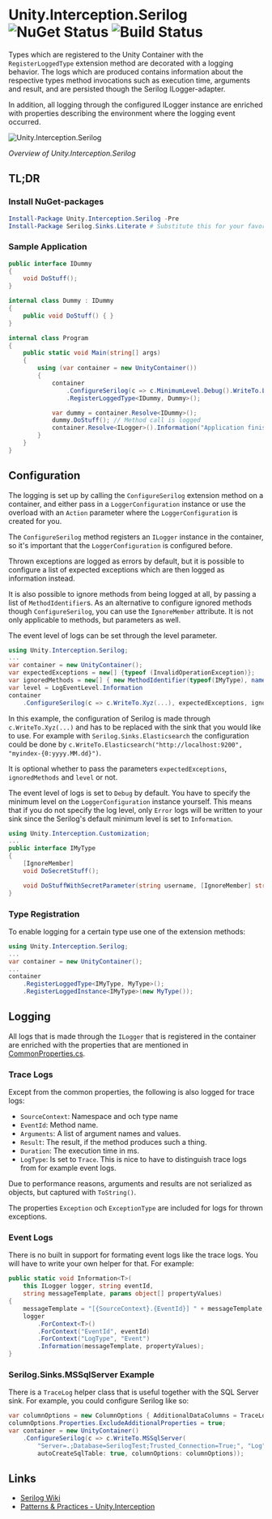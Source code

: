# Unity.Interception.Serilog ![NuGet Status](https://img.shields.io/nuget/v/Unity.Interception.Serilog.svg?style=flat-square) ![Build Status](https://johanclasson.visualstudio.com/_apis/public/build/definitions/888f828d-d1a4-42fb-8b78-2e6420b1b2f8/14/badge)

Types which are registered to the Unity Container with the `RegisterLoggedType` extension method are decorated with a logging behavior. The logs which are produced contains information about the respective types method invocations such as execution time, arguments and result, and are persisted though the Serilog ILogger-adapter.

In addition, all logging through the configured ILogger instance are enriched with properties describing the environment where the logging event occurred.

![Unity.Interception.Serilog](doc/overview.png)

*Overview of Unity.Interception.Serilog*

## TL;DR

### Install NuGet-packages

```powershell
Install-Package Unity.Interception.Serilog -Pre
Install-Package Serilog.Sinks.Literate # Substitute this for your favorite Sink
```

### Sample Application

```cs
public interface IDummy
{
    void DoStuff();
}

internal class Dummy : IDummy
{
    public void DoStuff() { }
}

internal class Program
{
    public static void Main(string[] args)
    {
        using (var container = new UnityContainer())
        {
            container
                .ConfigureSerilog(c => c.MinimumLevel.Debug().WriteTo.LiterateConsole())
                .RegisterLoggedType<IDummy, Dummy>();

            var dummy = container.Resolve<IDummy>();
            dummy.DoStuff(); // Method call is logged
            container.Resolve<ILogger>().Information("Application finished"); // Event log example
        }
    }
}
```

## Configuration

The logging is set up by calling the `ConfigureSerilog` extension method on a container, and either pass in a `LoggerConfiguration` instance or use the overload with an `Action` parameter where the `LoggerConfiguration` is created for you.

The `ConfigureSerilog` method registers an `ILogger` instance in the container, so it's important that the `LoggerConfiguration` is configured before.

Thrown exceptions are logged as errors by default, but it is possible to configure a list of expected exceptions which are then logged as information instead.

It is also possible to ignore methods from being logged at all, by passing a list of `MethodIdentifier`s. As an alternative to configure ignored methods though `ConfigureSerilog`, you can use the `IgnoreMember` attribute. It is not only applicable to methods, but parameters as well.

The event level of logs can be set through the level parameter.

```cs
using Unity.Interception.Serilog;
...
var container = new UnityContainer();
var expectedExceptions = new[] {typeof (InvalidOperationException)};
var ignoredMethods = new[] { new MethodIdentifier(typeof(IMyType), nameof(IMyType.DoStuff)) };
var level = LogEventLevel.Information
container
    .ConfigureSerilog(c => c.WriteTo.Xyz(...), expectedExceptions, ignoredMethods, level);
``` 

In this example, the configuration of Serilog is made through `c.WriteTo.Xyz(...)` and has to be replaced with the sink that you would like to use. For example with `Serilog.Sinks.Elasticsearch` the configuration could be done by `c.WriteTo.Elasticsearch("http://localhost:9200", "myindex-{0:yyyy.MM.dd}")`.

It is optional whether to pass the parameters `expectedExceptions`, `ignoredMethods` and `level` or not.

The event level of logs is set to `Debug` by default. You have to specify the minimum level on the `LoggerConfiguration` instance yourself. This means that if you do not specify the log level, only `Error` logs will be written to your sink since the Serilog's default minimum level is set to `Information`.

```cs
using Unity.Interception.Customization;
...
public interface IMyType
{
    [IgnoreMember]
    void DoSecretStuff();

    void DoStuffWithSecretParameter(string username, [IgnoreMember] string password);
}

```

### Type Registration

To enable logging for a certain type use one of the extension methods:

```cs
using Unity.Interception.Serilog;
...
var container = new UnityContainer();
...
container
    .RegisterLoggedType<IMyType, MyType>();
    .RegisterLoggedInstance<IMyType>(new MyType());
```

## Logging

All logs that is made through the `ILogger` that is registered in the container are enriched with the properties that are mentioned in [CommonProperties.cs](src/Unity.Interception.Serilog/CommonProperties.cs).

### Trace Logs

Except from the common properties, the following is also logged for trace logs:

* `SourceContext`: Namespace and och type name
* `EventId`: Method name.
* `Arguments`: A list of argument names and values.
* `Result`: The result, if the method produces such a thing.
* `Duration`: The execution time in ms.
* `LogType`: Is set to `Trace`. This is nice to have to distinguish trace logs from for example event logs.

Due to performance reasons, arguments and results are not serialized as objects, but captured with `ToString()`.

The properties `Exception` och `ExceptionType` are included for logs for thrown exceptions. 

### Event Logs

There is no built in support for formating event logs like the trace logs. You will have to write your own helper for that. For example:

```cs
public static void Information<T>(
    this ILogger logger, string eventId,
    string messageTemplate, params object[] propertyValues)
{
    messageTemplate = "[{SourceContext}.{EventId}] " + messageTemplate;
    logger
        .ForContext<T>()
        .ForContext("EventId", eventId)
        .ForContext("LogType", "Event")
        .Information(messageTemplate, propertyValues);
}
```

### Serilog.Sinks.MSSqlServer Example

There is a `TraceLog` helper class that is useful together with the SQL Server sink. For example, you could configure Serilog like so:

```cs
var columnOptions = new ColumnOptions { AdditionalDataColumns = TraceLog.DataColumns };
columnOptions.Properties.ExcludeAdditionalProperties = true;
var container = new UnityContainer()
    .ConfigureSerilog(c => c.WriteTo.MSSqlServer(
        "Server=.;Database=SerilogTest;Trusted_Connection=True;", "Log",
        autoCreateSqlTable: true, columnOptions: columnOptions));
```

## Links

* [Serilog Wiki](https://github.com/serilog/serilog/wiki/Getting-Started)
* [Patterns & Practices - Unity.Interception](https://msdn.microsoft.com/en-us/library/dn178466.aspx)
